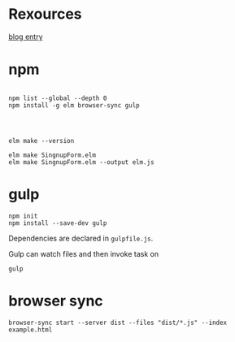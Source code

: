 # Rexources


[blog entry](http://tech.noredink.com/post/129641182738/building-a-live-validated-signup-form-in-elm)



# npm
```

npm list --global --depth 0
npm install -g elm browser-sync gulp




elm make --version

elm make SingnupForm.elm
elm make SingnupForm.elm --output elm.js

```


# gulp

    npm init 
    npm install --save-dev gulp

Dependencies are declared in `gulpfile.js`.

Gulp can watch files and then invoke task on 

`gulp`

# browser sync
    
    browser-sync start --server dist --files "dist/*.js" --index example.html